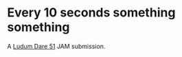 # Every 10 seconds something something

A [Ludum Dare 51](https://ldjam.com/events/ludum-dare/51) JAM submission.
